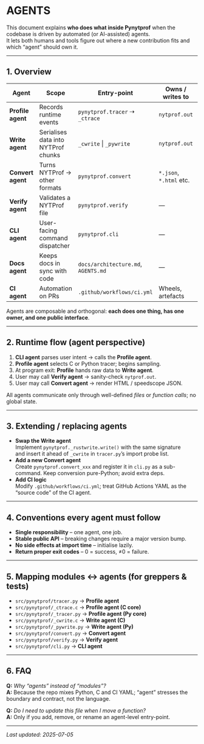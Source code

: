 # AGENTS

This document explains **who does what inside Pynytprof** when the codebase is driven by automated (or AI-assisted) agents.  
It lets both humans and tools figure out where a new contribution fits and which “agent” should own it.

---

## 1. Overview

| Agent | Scope | Entry-point | Owns / writes to | Typical trigger |
|-------|-------|------------|------------------|-----------------|
| **Profile agent** | Records runtime events | `pynytprof.tracer` ⇢ `_ctrace` | `nytprof.out` | `pynytprof profile …` |
| **Write agent** | Serialises data into NYTProf chunks | `_cwrite` \| `_pywrite` | `nytprof.out` | Call from tracer at process exit |
| **Convert agent** | Turns NYTProf → other formats | `pynytprof.convert` | `*.json`, `*.html` etc. | `pynytprof html` / `pynytprof speedscope` |
| **Verify agent** | Validates a NYTProf file | `pynytprof.verify` | — | `pynytprof verify …` |
| **CLI agent** | User-facing command dispatcher | `pynytprof.cli` | — | `pynytprof …` |
| **Docs agent** | Keeps docs in sync with code | `docs/architecture.md`, `AGENTS.md` | — | `pytest -q` doc tests |
| **CI agent** | Automation on PRs | `.github/workflows/ci.yml` | Wheels, artefacts | Push / PR / tag |

Agents are composable and orthogonal: **each does one thing, has one owner, and one public interface**.

---

## 2. Runtime flow (agent perspective)

1. **CLI agent** parses user intent → calls the **Profile agent**.
2. **Profile agent** selects C or Python tracer; begins sampling.
3. At program exit: **Profile** hands raw data to **Write agent**.
4. User may call **Verify agent** → sanity-check `nytprof.out`.
5. User may call **Convert agent** → render HTML / speedscope JSON.

All agents communicate only through well-defined *files* or *function calls*; no global state.

---

## 3. Extending / replacing agents

* **Swap the Write agent**  
  Implement `pynytprof._rustwrite.write()` with the same signature  
  and insert it ahead of `_cwrite` in `tracer.py`’s import probe list.
* **Add a new Convert agent**  
  Create `pynytprof.convert_xxx` and register it in `cli.py` as a
  sub-command. Keep conversion pure-Python; avoid extra deps.
* **Add CI logic**  
  Modify `.github/workflows/ci.yml`; treat GitHub Actions YAML as the
  “source code” of the CI agent.

---

## 4. Conventions every agent must follow

* **Single responsibility** – one agent, one job.
* **Stable public API** – breaking changes require a major version bump.
* **No side effects at import time** – initialise lazily.
* **Return proper exit codes** – 0 = success, ≠0 = failure.

---

## 5. Mapping modules ↔ agents (for greppers & tests)

* `src/pynytprof/tracer.py`         → **Profile agent**  
* `src/pynytprof/_ctrace.c`         → **Profile agent (C core)**  
* `src/pynytprof/_tracer.py`        → **Profile agent (Py core)**  
* `src/pynytprof/_cwrite.c`         → **Write agent (C)**  
* `src/pynytprof/_pywrite.py`       → **Write agent (Py)**  
* `src/pynytprof/convert.py`        → **Convert agent**  
* `src/pynytprof/verify.py`         → **Verify agent**  
* `src/pynytprof/cli.py`            → **CLI agent**

---

## 6. FAQ

**Q:** *Why “agents” instead of “modules”?*  
**A:** Because the repo mixes Python, C and CI YAML; “agent” stresses
the boundary and contract, not the language.

**Q:** *Do I need to update this file when I move a function?*  
**A:** Only if you add, remove, or rename an agent-level entry-point.

---

_Last updated: 2025-07-05_
